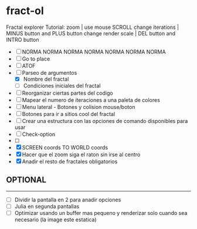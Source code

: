 # fract-ol

Fractal explorer
Tutorial:
zoom 			| use mouse SCROLL
change iterations 	| MINUS button and PLUS button
change render scale	| DEL button and INTRO button

- [ ] NORMA NORMA NORMA NORMA NORMA NORMA NORMA
- [ ] Go to place
- [ ] ATOF
- [ ] Parseo de argumentos
	- [x] Nombre del fractal
	- [ ] Condiciones iniciales del fractal 
- [ ] Reorganizar ciertas partes del codigo
- [ ] Mapear el numero de iteraciones a una paleta de colores
- [ ] Menu lateral - Botones y colision mouse/boton
- [ ] Botones para ir a sitios cool del fractal
- [ ] Crear una estructura con las opciones de comando disponibles para usar
- [ ] Check-option
- [ ]
- [x] SCREEN coords TO WORLD coords
- [x] Hacer que el zoom siga el raton sin irse al centro
- [x] Anadir el resto de fractales obligatorios

## OPTIONAL
---
- [ ] Dividir la pantalla en 2 para anadir opciones
- [ ] Julia en segunda pantallas 
- [ ] Optimizar usando un buffer mas pequeno y renderizar solo cuando sea necesario (la image este estatica)
